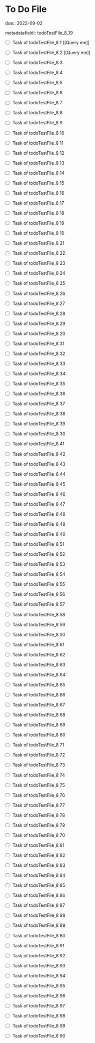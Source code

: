 # To Do File

due:: 2022-09-02

metadatafield:: todoTestFile_8_19

- [ ] Task of todoTestFile_8 1 [[Query me]]
- [ ] Task of todoTestFile_8 2 [[Query me]]
- [ ] Task of todoTestFile_8 3
- [ ] Task of todoTestFile_8 4
- [ ] Task of todoTestFile_8 5
- [ ] Task of todoTestFile_8 6
- [ ] Task of todoTestFile_8 7
- [ ] Task of todoTestFile_8 8
- [ ] Task of todoTestFile_8 9
- [ ] Task of todoTestFile_8 10

- [ ] Task of todoTestFile_8 11 
- [ ] Task of todoTestFile_8 12 
- [ ] Task of todoTestFile_8 13
- [ ] Task of todoTestFile_8 14
- [ ] Task of todoTestFile_8 15
- [ ] Task of todoTestFile_8 16
- [ ] Task of todoTestFile_8 17
- [ ] Task of todoTestFile_8 18
- [ ] Task of todoTestFile_8 19
- [ ] Task of todoTestFile_8 10

- [ ] Task of todoTestFile_8 21 
- [ ] Task of todoTestFile_8 22 
- [ ] Task of todoTestFile_8 23
- [ ] Task of todoTestFile_8 24
- [ ] Task of todoTestFile_8 25
- [ ] Task of todoTestFile_8 26
- [ ] Task of todoTestFile_8 27
- [ ] Task of todoTestFile_8 28
- [ ] Task of todoTestFile_8 29
- [ ] Task of todoTestFile_8 20

- [ ] Task of todoTestFile_8 31 
- [ ] Task of todoTestFile_8 32 
- [ ] Task of todoTestFile_8 33
- [ ] Task of todoTestFile_8 34
- [ ] Task of todoTestFile_8 35
- [ ] Task of todoTestFile_8 36
- [ ] Task of todoTestFile_8 37
- [ ] Task of todoTestFile_8 38
- [ ] Task of todoTestFile_8 39
- [ ] Task of todoTestFile_8 30

- [ ] Task of todoTestFile_8 41 
- [ ] Task of todoTestFile_8 42 
- [ ] Task of todoTestFile_8 43
- [ ] Task of todoTestFile_8 44
- [ ] Task of todoTestFile_8 45
- [ ] Task of todoTestFile_8 46
- [ ] Task of todoTestFile_8 47
- [ ] Task of todoTestFile_8 48
- [ ] Task of todoTestFile_8 49
- [ ] Task of todoTestFile_8 40

- [ ] Task of todoTestFile_8 51 
- [ ] Task of todoTestFile_8 52 
- [ ] Task of todoTestFile_8 53
- [ ] Task of todoTestFile_8 54
- [ ] Task of todoTestFile_8 55
- [ ] Task of todoTestFile_8 56
- [ ] Task of todoTestFile_8 57
- [ ] Task of todoTestFile_8 58
- [ ] Task of todoTestFile_8 59
- [ ] Task of todoTestFile_8 50

- [ ] Task of todoTestFile_8 61 
- [ ] Task of todoTestFile_8 62 
- [ ] Task of todoTestFile_8 63
- [ ] Task of todoTestFile_8 64
- [ ] Task of todoTestFile_8 65
- [ ] Task of todoTestFile_8 66
- [ ] Task of todoTestFile_8 67
- [ ] Task of todoTestFile_8 68
- [ ] Task of todoTestFile_8 69
- [ ] Task of todoTestFile_8 60

- [ ] Task of todoTestFile_8 71 
- [ ] Task of todoTestFile_8 72 
- [ ] Task of todoTestFile_8 73
- [ ] Task of todoTestFile_8 74
- [ ] Task of todoTestFile_8 75
- [ ] Task of todoTestFile_8 76
- [ ] Task of todoTestFile_8 77
- [ ] Task of todoTestFile_8 78
- [ ] Task of todoTestFile_8 79
- [ ] Task of todoTestFile_8 70


- [ ] Task of todoTestFile_8 81 
- [ ] Task of todoTestFile_8 82 
- [ ] Task of todoTestFile_8 83
- [ ] Task of todoTestFile_8 84
- [ ] Task of todoTestFile_8 85
- [ ] Task of todoTestFile_8 86
- [ ] Task of todoTestFile_8 87
- [ ] Task of todoTestFile_8 88
- [ ] Task of todoTestFile_8 89
- [ ] Task of todoTestFile_8 80


- [ ] Task of todoTestFile_8 91 
- [ ] Task of todoTestFile_8 92 
- [ ] Task of todoTestFile_8 93
- [ ] Task of todoTestFile_8 94
- [ ] Task of todoTestFile_8 95
- [ ] Task of todoTestFile_8 96
- [ ] Task of todoTestFile_8 97
- [ ] Task of todoTestFile_8 98
- [ ] Task of todoTestFile_8 99
- [ ] Task of todoTestFile_8 90
